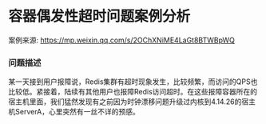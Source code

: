 # 容器偶发性超时问题案例分析

案例来源: https://mp.weixin.qq.com/s/2OChXNiME4LaGt8BTWBpWQ

### 问题描述

某一天接到用户报障说，Redis集群有超时现象发生，比较频繁，而访问的QPS也比较低。紧接着，陆续有其他用户也报障Redis访问超时。在这些报障容器所在的宿主机里面，我们猛然发现有之前因为时钟漂移问题升级过内核到4.14.26的宿主机ServerA，心里突然有一丝不详的预感。
